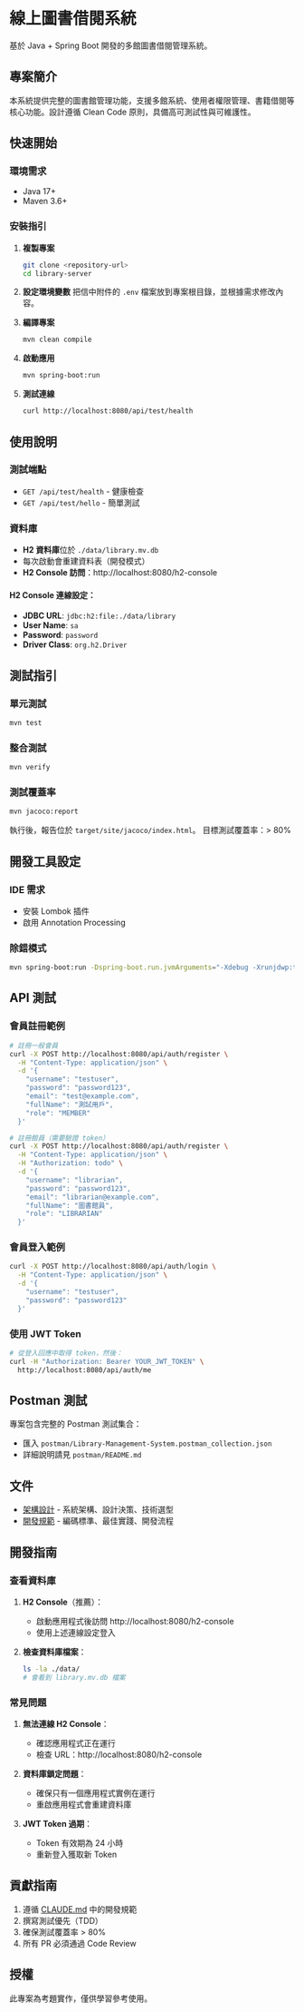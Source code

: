 # 線上圖書借閱系統

基於 Java + Spring Boot 開發的多館圖書借閱管理系統。

## 專案簡介

本系統提供完整的圖書館管理功能，支援多館系統、使用者權限管理、書籍借閱等核心功能。設計遵循 Clean Code 原則，具備高可測試性與可維護性。

## 快速開始

### 環境需求
- Java 17+
- Maven 3.6+

### 安裝指引

1. **複製專案**
   ```bash
   git clone <repository-url>
   cd library-server
   ```

2. **設定環境變數**
   把信中附件的 `.env` 檔案放到專案根目錄，並根據需求修改內容。

3. **編譯專案**
   ```bash
   mvn clean compile
   ```

4. **啟動應用**
   ```bash
   mvn spring-boot:run
   ```

4. **測試連線**
   ```bash
   curl http://localhost:8080/api/test/health
   ```

## 使用說明

### 測試端點
- `GET /api/test/health` - 健康檢查
- `GET /api/test/hello` - 簡單測試

### 資料庫
- **H2 資料庫**位於 `./data/library.mv.db`
- 每次啟動會重建資料表（開發模式）
- **H2 Console 訪問**：http://localhost:8080/h2-console

#### H2 Console 連線設定：
- **JDBC URL**: `jdbc:h2:file:./data/library`
- **User Name**: `sa`
- **Password**: `password`
- **Driver Class**: `org.h2.Driver`

## 測試指引

### 單元測試
```bash
mvn test
```

### 整合測試
```bash
mvn verify
```

### 測試覆蓋率
```bash
mvn jacoco:report
```
執行後，報告位於 `target/site/jacoco/index.html`。
目標測試覆蓋率：> 80%

## 開發工具設定

### IDE 需求
- 安裝 Lombok 插件
- 啟用 Annotation Processing

### 除錯模式
```bash
mvn spring-boot:run -Dspring-boot.run.jvmArguments="-Xdebug -Xrunjdwp:transport=dt_socket,server=y,suspend=n,address=5005"
```

## API 測試

### 會員註冊範例
```bash
# 註冊一般會員
curl -X POST http://localhost:8080/api/auth/register \
  -H "Content-Type: application/json" \
  -d '{
    "username": "testuser",
    "password": "password123",
    "email": "test@example.com",
    "fullName": "測試用戶",
    "role": "MEMBER"
  }'

# 註冊館員（需要驗證 token）
curl -X POST http://localhost:8080/api/auth/register \
  -H "Content-Type: application/json" \
  -H "Authorization: todo" \
  -d '{
    "username": "librarian",
    "password": "password123",
    "email": "librarian@example.com",
    "fullName": "圖書館員",
    "role": "LIBRARIAN"
  }'
```

### 會員登入範例
```bash
curl -X POST http://localhost:8080/api/auth/login \
  -H "Content-Type: application/json" \
  -d '{
    "username": "testuser",
    "password": "password123"
  }'
```

### 使用 JWT Token
```bash
# 從登入回應中取得 token，然後：
curl -H "Authorization: Bearer YOUR_JWT_TOKEN" \
  http://localhost:8080/api/auth/me
```

## Postman 測試

專案包含完整的 Postman 測試集合：
- 匯入 `postman/Library-Management-System.postman_collection.json`
- 詳細說明請見 `postman/README.md`

## 文件

- [架構設計](ARCHITECTURE.md) - 系統架構、設計決策、技術選型
- [開發規範](CLAUDE.md) - 編碼標準、最佳實踐、開發流程

## 開發指南

### 查看資料庫
1. **H2 Console**（推薦）：
   - 啟動應用程式後訪問 http://localhost:8080/h2-console
   - 使用上述連線設定登入

2. **檢查資料庫檔案**：
   ```bash
   ls -la ./data/
   # 會看到 library.mv.db 檔案
   ```

### 常見問題
1. **無法連線 H2 Console**：
   - 確認應用程式正在運行
   - 檢查 URL：http://localhost:8080/h2-console

2. **資料庫鎖定問題**：
   - 確保只有一個應用程式實例在運行
   - 重啟應用程式會重建資料庫

3. **JWT Token 過期**：
   - Token 有效期為 24 小時
   - 重新登入獲取新 Token

## 貢獻指南

1. 遵循 [CLAUDE.md](CLAUDE.md) 中的開發規範
2. 撰寫測試優先（TDD）
3. 確保測試覆蓋率 > 80%
4. 所有 PR 必須通過 Code Review

## 授權

此專案為考題實作，僅供學習參考使用。